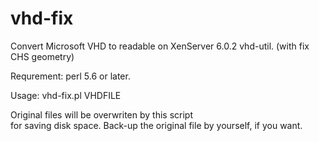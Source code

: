 vhd-fix
=======

Convert Microsoft VHD to readable on XenServer 6.0.2 vhd-util.
(with fix CHS geometry)

Requrement:
  perl 5.6 or later.

Usage:
  vhd-fix.pl VHDFILE
  
  Original files will be overwriten by this script  
  for saving disk space.
  Back-up the original file by yourself, if you want.
